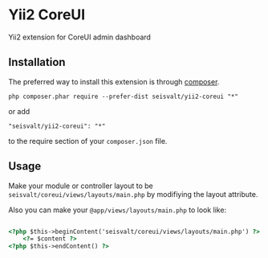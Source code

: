 Yii2 CoreUI
===============


Yii2 extension for CoreUI admin dashboard

Installation
------------

The preferred way to install this extension is through [composer](http://getcomposer.org/download/).


```
php composer.phar require --prefer-dist seisvalt/yii2-coreui "*"
```

or add

```
"seisvalt/yii2-coreui": "*"
```

to the require section of your `composer.json` file.


Usage
-----

Make your module or controller layout to be `seisvalt/coreui/views/layouts/main.php` by modifiying the layout attribute.

Also you can make your `@app/views/layouts/main.php` to look like:

```html

<?php $this->beginContent('seisvalt/coreui/views/layouts/main.php') ?>
    <?= $content ?>
<?php $this->endContent() ?>

```
